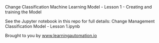 Change Classification Machine Learning Model - Lesson 1 - Creating and training the Model

See the Jupyter notebook in this repo for full details:
Change Management Classification Model - Lesson 1.ipynb

Brought to you by www.learningautomation.io
